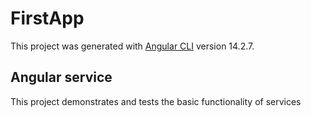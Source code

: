 # FirstApp

This project was generated with [Angular CLI](https://github.com/angular/angular-cli) version 14.2.7.

## Angular service 

This project demonstrates and tests the basic functionality of services 
